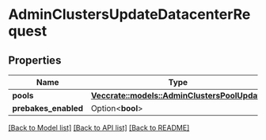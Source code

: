 # AdminClustersUpdateDatacenterRequest

## Properties

Name | Type | Description | Notes
------------ | ------------- | ------------- | -------------
**pools** | [**Vec<crate::models::AdminClustersPoolUpdate>**](AdminClustersPoolUpdate.md) |  | 
**prebakes_enabled** | Option<**bool**> |  | [optional]

[[Back to Model list]](../README.md#documentation-for-models) [[Back to API list]](../README.md#documentation-for-api-endpoints) [[Back to README]](../README.md)


